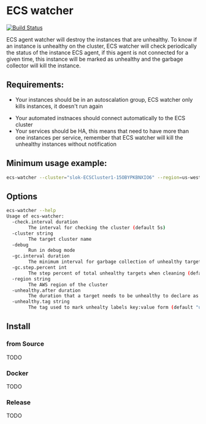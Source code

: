 # ECS watcher

[![Build Status](https://travis-ci.org/slok/ecs-watcher.svg?branch=master)](https://travis-ci.org/slok/ecs-watcher)

ECS agent watcher will destroy the instances that are unhealthy. To know if
an instance is unhealthy on the cluster, ECS watcher will check periodically
the status of the instance ECS agent, if this agent is not connected for a given
time, this instance will be marked as unhealthy and the garbage collector will
kill the instance.

## Requirements:

+ Your instances should be in an autoscalation group, ECS watcher only kills instances, it doesn't run again
* Your automated instnaces should connect automatically to the ECS cluster
* Your services should be HA, this means that need to have more than one instances per service, remember that
ECS watcher will kill the unhealthy instances without notification

## Minimum usage example:

```bash
ecs-watcher --cluster="slok-ECSCluster1-15OBYPKBNXIO6" --region=us-west-2
```

## Options
```bash
ecs-watcher --help
Usage of ecs-watcher:
  -check.interval duration
        The interval for checking the cluster (default 5s)
  -cluster string
        The target cluster name
  -debug
        Run in debug mode
  -gc.interval duration
        The minimum interval for garbage collection of unhealthy targets (default 2s)
  -gc.step.percent int
        The step percent of total unhealthy targets when cleaning (default 20)
  -region string
        The AWS region of the cluster
  -unhealthy.after duration
        The duration that a target needs to be unhealthy to declare as unhealthy (default 1m0s)
  -unhealthy.tag string
        The tag used to mark unhealty labels key:value form (default "unhealthy:true")

```

## Install

### from Source
TODO

### Docker
TODO

### Release
TODO

